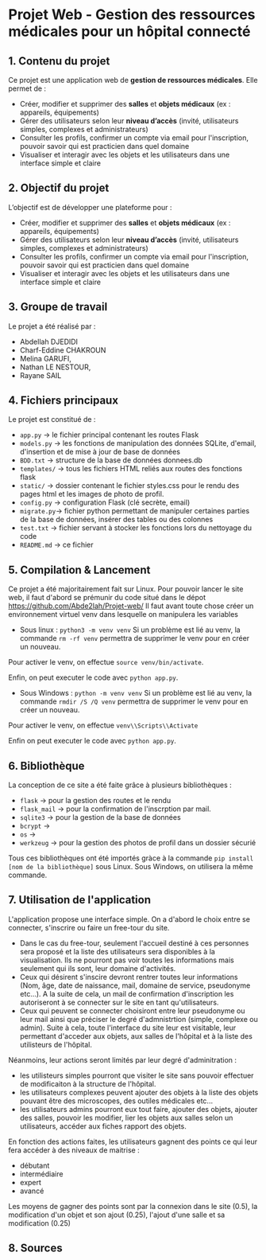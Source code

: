 # Projet Web - Gestion des ressources médicales pour un hôpital connecté

## 1.  Contenu du projet

Ce projet est une application web de **gestion de ressources médicales**. Elle permet de :

- Créer, modifier et supprimer des **salles** et **objets médicaux** (ex : appareils, équipements)
- Gérer des utilisateurs selon leur **niveau d’accès** (invité, utilisateurs simples, complexes et administrateurs)
- Consulter les profils, confirmer un compte via email pour l'inscription, pouvoir savoir qui est practicien dans quel domaine
- Visualiser et interagir avec les objets et les utilisateurs dans une interface simple et claire

## 2.  Objectif du projet

L’objectif est de développer une plateforme pour :

- Créer, modifier et supprimer des **salles** et **objets médicaux** (ex : appareils, équipements)
- Gérer des utilisateurs selon leur **niveau d’accès** (invité, utilisateurs simples, complexes et administrateurs)
- Consulter les profils, confirmer un compte via email pour l'inscription, pouvoir savoir qui est practicien dans quel domaine
- Visualiser et interagir avec les objets et les utilisateurs dans une interface simple et claire


## 3.  Groupe de travail

Le projet a été réalisé par :

- Abdellah DJEDIDI
- Charf-Eddine CHAKROUN 
- Melina GARUFI, 
- Nathan LE NESTOUR,
- Rayane SAIL

## 4.  Fichiers principaux

Le projet est constitué de : 
- `app.py` → le fichier principal contenant les routes Flask 
- `models.py` → les fonctions de manipulation des données SQLite, d'email, d'insertion et de mise à jour de base de données
- `BDD.txt` → structure de la base de données donnees.db
- `templates/` → tous les fichiers HTML reliés aux routes des fonctions flask
- `static/` → dossier contenant le fichier styles.css pour le rendu des pages html et les images de photo de profil.
- `config.py` → configuration Flask (clé secrète, email)
- `migrate.py`→ fichier python permettant de manipuler certaines parties de la base de données, insérer des tables ou des colonnes
- `test.txt` → fichier servant à stocker les fonctions lors du nettoyage du code
- `README.md` → ce fichier

## 5.  Compilation & Lancement

Ce projet a été majoritairement fait sur Linux. Pour pouvoir lancer le site web, il faut d'abord se prémunir du code situé dans le dépot https://github.com/Abde2lah/Projet-web/
Il faut avant toute chose créer un environnement virtuel venv dans lesquelle on manipulera les variables

- Sous linux : `python3 -m venv venv` 
Si un problème est lié au venv, la commande `rm -rf venv` permettra de supprimer le venv pour en créer un nouveau.

Pour activer le venv, on effectue `source venv/bin/activate`.

Enfin, on peut executer le code avec `python app.py`.

- Sous Windows : `python -m venv venv`
Si un problème est lié au venv, la commande `rmdir /S /Q venv` permettra de supprimer le venv pour en créer un nouveau.

Pour activer le venv, on effectue `venv\\Scripts\\Activate`

Enfin on peut executer le code avec `python app.py`.


## 6. Bibliothèque

La conception de ce site a été faite grâce à plusieurs bibliothèques : 
- `flask` → pour la gestion des routes et le rendu 
- `flask_mail` → pour la confirmation de l'inscrption par mail.
- `sqlite3` →  pour la gestion de la base de données
- `bcrypt` → 
- `os` → 
- `werkzeug` → pour la gestion des photos de profil dans un dossier sécurié

Tous ces bibliothèques ont été importés gràce à la commande `pip install [nom de la bibliothèque]` sous Linux.
Sous Windows, on utilisera la même commande.


## 7. Utilisation de l'application

L'application propose une interface simple. On a d'abord le choix entre se connecter, s'inscrire ou faire un free-tour du site. 
- Dans le cas du free-tour, seulement l'accueil destiné à ces personnes sera proposé et la liste des utilisateurs sera disponibles à la visualisation. Ils ne pourront pas voir toutes les informations mais seulement qui ils sont, leur domaine d'activités.
- Ceux qui désirent s'inscire devront rentrer toutes leur informations (Nom, âge, date de naissance, mail, domaine de service, pseudonyme etc...). A la suite de cela, un mail de confirmation d'inscription les autoriseront à se connecter sur le site en tant qu'utilisateurs.
- Ceux qui peuvent se connecter choisiront entre leur pseudonyme ou leur mail ainsi que préciser le degré d'admnistrtion (simple, complexe ou admin). Suite à cela, toute l'interface du site leur est visitable, leur permettant d'acceder aux objets, aux salles de l'hôpital et à la liste des utilisteurs de l'hôpital.

Néanmoins, leur actions seront limités par leur degré d'adminitration : 
- les utilisteurs simples pourront que visiter le site sans pouvoir effectuer de modificaiton à la structure de l'hôpital.
- les utilisateurs complexes peuvent ajouter des objets à la liste des objets pouvant être des microscopes, des outiles médicales etc...
- les utilisateurs admins pourront eux tout faire, ajouter des objets, ajouter des salles, pouvoir les modifier, lier les objets aux salles selon un utilisateurs, accéder aux fiches rapport des objets.

En fonction des actions faites, les utilisateurs gagnent des points ce qui leur fera accéder à des niveaux de maitrise : 
- débutant
- intermédiaire
- expert
- avancé 

Les moyens de gagner des points sont par la connexion dans le site (0.5), la modification d'un objet et son ajout (0.25), l'ajout d'une salle et sa modification (0.25)

## 8. Sources


